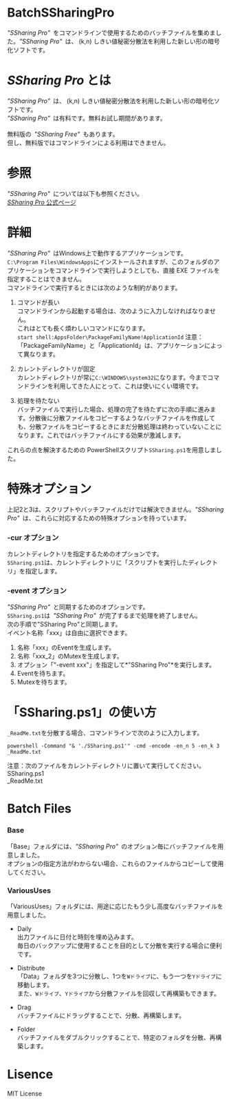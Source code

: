 # BatchSSharingPro
*"SSharing Pro"*&ensp;をコマンドラインで使用するためのバッチファイルを集めました。*"SSharing Pro"*&ensp;は、 (k,n) しきい値秘密分散法を利用した新しい形の暗号化ソフトです。<br>

# *SSharing Pro* とは
*"SSharing Pro"*&ensp;は、 (k,n) しきい値秘密分散法を利用した新しい形の暗号化ソフトです。<br>
*"SSharing Pro"*&ensp;は有料です。無料お試し期間があります。<br>
<br>
無料版の&ensp;*"SSharing Free"*&ensp;もあります。<br>
但し、無料版ではコマンドラインによる利用はできません。

# 参照
*"SSharing Pro"*&ensp;については以下も参照ください。<br>
[*SSharing Pro* 公式ページ](https://www.sfellow.co.jp/product/SSharing/)


# 詳細
*"SSharing Pro"*&ensp;はWindows上で動作するアプリケーションです。<br>
`C:\Program Files\WindowsApps`にインストールされますが、このフォルダのアプリケーションをコマンドラインで実行しようとしても、直接 EXE ファイルを指定することはできません。<br>
コマンドラインで実行するときには次のような制約があります。

1.	コマンドが長い<br>
コマンドラインから起動する場合は、次のように入力しなければなりません。<br>
これはとても長く煩わしいコマンドになります。<br>
`start shell:AppsFolder\PackageFamilyName!ApplicationId`
注意：「PackageFamilyName」と「ApplicationId」は、アプリケーションによって異なります。

1.	カレントディレクトリが固定<br>
カレントディレクトリが常に`C:\WINDOWS\system32`になります。今までコマンドラインを利用してきた人にとって、これは使いにくい環境です。

1.	処理を待たない<br>
バッチファイルで実行した場合、処理の完了を待たずに次の手順に進みます。分散後に分散ファイルをコピーするようなバッチファイルを作成しても、分散ファイルをコピーするときにまだ分散処理は終わっていないことになります。これではバッチファイルにする効果が激減します。

これらの点を解決するための PowerShellスクリプト`SSharing.ps1`を用意しました。

# 特殊オプション
上記2と3は、スクリプトやバッチファイルだけでは解決できません。*"SSharing Pro"*&ensp;は、これらに対応するための特殊オプションを持っています。

### -cur オプション<br>
カレントディレクトリを指定するためのオプションです。<br>
`SSharing.ps1`は、カレントディレクトリに「スクリプトを実行したディレクトリ」を指定します。

### -event オプション<br>
*"SSharing Pro"*&ensp;と同期するためのオプションです。<br>
`SSharing.ps1`は&ensp;*"SSharing Pro"*&ensp;が完了するまで処理を終了しません。<br>
次の手順で"SSharing Pro"と同期します。<br>
イベント名称「xxx」は自由に選択できます。<br>

 1. 名称「xxx」のEventを生成します。<br>
 1. 名称「xxx_2」のMutexを生成します。<br>
 1. オプション「"-event xxx"」を指定して*"SSharing Pro"*を実行します。<br>
 1. Eventを待ちます。<br>
 1. Mutexを待ちます。<br>

# 「SSharing.ps1」の使い方
`_ReadMe.txt`を分散する場合、コマンドラインで次のように入力します。
```
powershell -Command "& './SSharing.ps1'" -cmd -encode -en_n 5 -en_k 3 _ReadMe.txt
```

注意：次のファイルをカレントディレクトリに置いて実行してください。<br>
SSharing.ps1<br>
_ReadMe.txt

# Batch Files
### Base
「Base」フォルダには、*"SSharing Pro"*&ensp;のオプション毎にバッチファイルを用意しました。<br>
オプションの指定方法がわからない場合、これらのファイルからコピーして使用してください。
  
### VariousUses
「VariousUses」フォルダには、用途に応じたもう少し高度なバッチファイルを用意しました。
  
- Daily<br>
出力ファイルに日付と時刻を埋め込みます。<br>
毎日のバックアップに使用することを目的として分散を実行する場合に便利です。
    
- Distribute<br>
「Data」フォルダを3つに分散し、1つを`Wドライブ`に、もう一つを`Yドライブ`に移動します。<br>
また、`Wドライブ`、`Yドライブ`から分散ファイルを回収して再構築もできます。
    
- Drag<br>
バッチファイルにドラッグすることで、分散、再構築します。
    
- Folder<br>
バッチファイルをダブルクリックすることで、特定のフォルダを分散、再構築します。

# Lisence
MIT License
